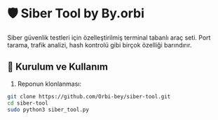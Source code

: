 # 🛡️ Siber Tool by By.orbi

Siber güvenlik testleri için özelleştirilmiş terminal tabanlı araç seti. Port tarama, trafik analizi, hash kontrolü gibi birçok özelliği barındırır.

## 🚀 Kurulum ve Kullanım

1. Reponun klonlanması:
```bash
git clone https://github.com/Orbi-bey/siber-tool.git
cd siber-tool
sudo python3 siber_tool.py
